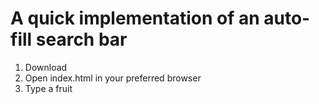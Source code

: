 # A quick implementation of an auto-fill search bar

1. Download
2. Open index.html in your preferred browser
3. Type a fruit
